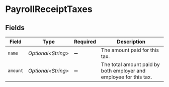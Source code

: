 # PayrollReceiptTaxes


## Fields

| Field                                                             | Type                                                              | Required                                                          | Description                                                       |
| ----------------------------------------------------------------- | ----------------------------------------------------------------- | ----------------------------------------------------------------- | ----------------------------------------------------------------- |
| `name`                                                            | *Optional\<String>*                                               | :heavy_minus_sign:                                                | The amount paid for this tax.                                     |
| `amount`                                                          | *Optional\<String>*                                               | :heavy_minus_sign:                                                | The total amount paid by both employer and employee for this tax. |